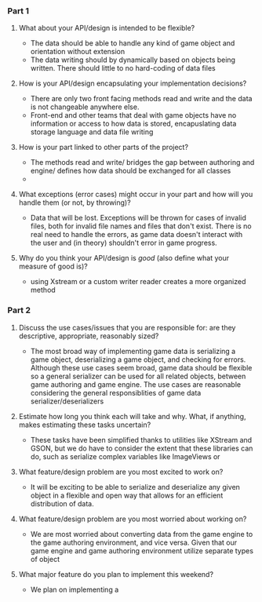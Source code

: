 ### Part 1
1.  What about your API/design is intended to be flexible?
    * The data should be able to handle any kind of game object and orientation without extension
    * The data writing should by dynamically based on objects being written. There should little to no hard-coding of data files

2.  How is your API/design encapsulating your implementation decisions?
    * There are only two front facing methods read and write and the data is not changeable anywhere else.  
    * Front-end and other teams that deal with game objects have no information or access to how data is stored, encapuslating data storage language and data file writing

3.  How is your part linked to other parts of the project?
    * The methods read and write/ bridges the gap between authoring and engine/ defines how data should be exchanged for all classes
    * 

4.  What exceptions (error cases) might occur in your part and how will you handle them (or not, by throwing)?
    * Data that will be lost. Exceptions will be thrown for cases of invalid files, both for invalid file names and files that don't exist. There is no real need to handle the errors, as game data doesn't interact with the user and (in theory) shouldn't error in game progress.
5.  Why do you think your API/design is _good_ (also define what your measure of good is)?
    * using Xstream or a custom writer reader creates a more organized method 

### Part 2
1.  Discuss the use cases/issues that you are responsible for: are they descriptive, appropriate, reasonably sized?
    * The most broad way of implementing game data is serializing a game object, deserializing a game object, and checking for errors. Although these use cases seem broad, game data should be flexible so a general serializer can be used for all related objects, between game authoring and game engine. The use cases are reasonable considering the general responsiblities of game data serializer/deserializers

2.  Estimate how long you think each will take and why. What, if anything, makes estimating these tasks uncertain?
    * These tasks have been simplified thanks to utilities like XStream and GSON, but we do have to consider the extent that these libraries can do, such as serialize complex variables like ImageViews or 
  
3.  What feature/design problem are you most excited to work on?
    * It will be exciting to be able to serialize and deserialize any given object in a flexible and open way that allows for an efficient distribution of data.
    
4.  What feature/design problem are you most worried about working on?
    * We are most worried about converting data from the game engine to the game authoring environment, and vice versa. Given that our game engine and game authoring environment utilize separate types of object
  
5.  What major feature do you plan to implement this weekend?
    * We plan on implementing a 